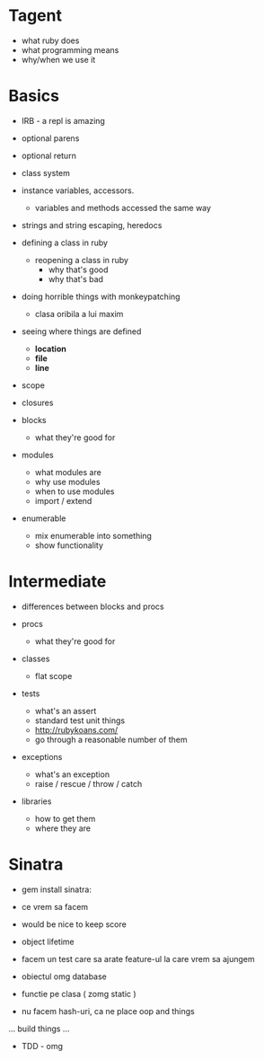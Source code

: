 Tagent
======

* what ruby does
* what programming means
* why/when we use it

Basics
======

* IRB - a repl is amazing

* optional parens

* optional return

* class system

* instance variables, accessors.
  * variables and methods accessed the same way

* strings and string escaping, heredocs

* defining a class in ruby
  * reopening a class in ruby
    * why that's good
    * why that's bad

* doing horrible things with monkeypatching
  * clasa oribila a lui maxim

* seeing where things are defined
  * __location__
  * __file__
  * __line__

* scope

* closures

* blocks
  * what they're good for

* modules
  * what modules are
  * why use modules
  * when to use modules
  * import / extend

* enumerable
  * mix enumerable into something
  * show functionality

Intermediate
============

* differences between blocks and procs

* procs
  * what they're good for

* classes
  * flat scope

* tests
  * what's an assert
  * standard test unit things
  * http://rubykoans.com/
  * go through a reasonable number of them

* exceptions
  * what's an exception
  * raise / rescue / throw / catch

* libraries
  * how to get them
  * where they are

Sinatra
=======

* gem install sinatra:

* ce vrem sa facem
* would be nice to keep score
* object lifetime

* facem un test care sa arate feature-ul la care vrem sa ajungem
* obiectul omg database
* functie pe clasa ( zomg static )
* nu facem hash-uri, ca ne place oop and things

... 
build things
...

* TDD - omg
